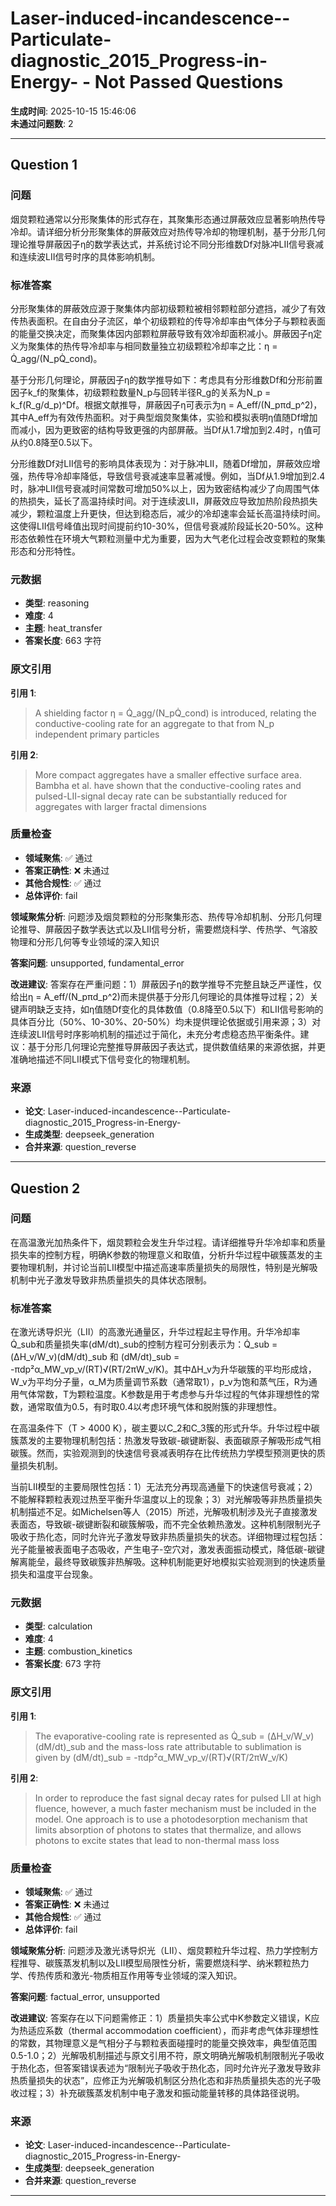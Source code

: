 # Laser-induced-incandescence--Particulate-diagnostic_2015_Progress-in-Energy- - Not Passed Questions

**生成时间**: 2025-10-15 15:46:06  
**未通过问题数**: 2

---

## Question 1

### 问题

烟炱颗粒通常以分形聚集体的形式存在，其聚集形态通过屏蔽效应显著影响热传导冷却。请详细分析分形聚集体的屏蔽效应对热传导冷却的物理机制，基于分形几何理论推导屏蔽因子η的数学表达式，并系统讨论不同分形维数Df对脉冲LII信号衰减和连续波LII信号时序的具体影响机制。

### 标准答案

分形聚集体的屏蔽效应源于聚集体内部初级颗粒被相邻颗粒部分遮挡，减少了有效传热表面积。在自由分子流区，单个初级颗粒的传导冷却率由气体分子与颗粒表面的能量交换决定，而聚集体因内部颗粒屏蔽导致有效冷却面积减小。屏蔽因子η定义为聚集体的热传导冷却率与相同数量独立初级颗粒冷却率之比：η = Q̇_agg/(N_pQ̇_cond)。

基于分形几何理论，屏蔽因子η的数学推导如下：考虑具有分形维数Df和分形前置因子k_f的聚集体，初级颗粒数量N_p与回转半径R_g的关系为N_p = k_f(R_g/d_p)^Df。根据文献推导，屏蔽因子η可表示为η = A_eff/(N_pπd_p^2)，其中A_eff为有效传热面积。对于典型烟炱聚集体，实验和模拟表明η值随Df增加而减小，因为更致密的结构导致更强的内部屏蔽。当Df从1.7增加到2.4时，η值可从约0.8降至0.5以下。

分形维数Df对LII信号的影响具体表现为：对于脉冲LII，随着Df增加，屏蔽效应增强，热传导冷却率降低，导致信号衰减速率显著减慢。例如，当Df从1.9增加到2.4时，脉冲LII信号衰减时间常数可增加50%以上，因为致密结构减少了向周围气体的热损失，延长了高温持续时间。对于连续波LII，屏蔽效应导致加热阶段热损失减少，颗粒温度上升更快，但达到稳态后，减少的冷却速率会延长高温持续时间。这使得LII信号峰值出现时间提前约10-30%，但信号衰减阶段延长20-50%。这种形态依赖性在环境大气颗粒测量中尤为重要，因为大气老化过程会改变颗粒的聚集形态和分形特性。

### 元数据

- **类型**: reasoning
- **难度**: 4
- **主题**: heat_transfer
- **答案长度**: 663 字符

### 原文引用

**引用 1**:
> A shielding factor η = Q̇_agg/(N_pQ̇_cond) is introduced, relating the conductive-cooling rate for an aggregate to that from N_p independent primary particles

**引用 2**:
> More compact aggregates have a smaller effective surface area. Bambha et al. have shown that the conductive-cooling rates and pulsed-LII-signal decay rate can be substantially reduced for aggregates with larger fractal dimensions

### 质量检查

- **领域聚焦**: ✅ 通过
- **答案正确性**: ❌ 未通过
- **其他合规性**: ✅ 通过
- **总体评价**: fail

**领域聚焦分析**: 问题涉及烟炱颗粒的分形聚集形态、热传导冷却机制、分形几何理论推导、屏蔽因子数学表达式以及LII信号分析，需要燃烧科学、传热学、气溶胶物理和分形几何等专业领域的深入知识

**答案问题**: unsupported, fundamental_error

**改进建议**: 答案存在严重问题：1）屏蔽因子η的数学推导不完整且缺乏严谨性，仅给出η = A_eff/(N_pπd_p^2)而未提供基于分形几何理论的具体推导过程；2）关键声明缺乏支持，如η值随Df变化的具体数值（0.8降至0.5以下）和LII信号影响的具体百分比（50%、10-30%、20-50%）均未提供理论依据或引用来源；3）对连续波LII信号时序影响机制的描述过于简化，未充分考虑稳态热平衡条件。建议：基于分形几何理论完整推导屏蔽因子表达式，提供数值结果的来源依据，并更准确地描述不同LII模式下信号变化的物理机制。

### 来源

- **论文**: Laser-induced-incandescence--Particulate-diagnostic_2015_Progress-in-Energy-
- **生成类型**: deepseek_generation
- **合并来源**: question_reverse

---

## Question 2

### 问题

在高温激光加热条件下，烟炱颗粒会发生升华过程。请详细推导升华冷却率和质量损失率的控制方程，明确K参数的物理意义和取值，分析升华过程中碳簇蒸发的主要物理机制，并讨论当前LII模型中描述高速率质量损失的局限性，特别是光解吸机制中光子激发导致非热质量损失的具体状态限制。

### 标准答案

在激光诱导炽光（LII）的高激光通量区，升华过程起主导作用。升华冷却率Q̇_sub和质量损失率(dM/dt)_sub的控制方程可分别表示为：Q̇_sub = (ΔH_v/W_v)(dM/dt)_sub 和 (dM/dt)_sub = -πdp²α_MW_vp_v/(RT)√(RT/2πW_v/K)。其中ΔH_v为升华碳簇的平均形成焓，W_v为平均分子量，α_M为质量调节系数（通常取1），p_v为饱和蒸气压，R为通用气体常数，T为颗粒温度。K参数是用于考虑参与升华过程的气体非理想性的常数，通常取值为0.5，有时取0.4以考虑环境气体和脱附簇的非理想性。

在高温条件下（T > 4000 K），碳主要以C_2和C_3簇的形式升华。升华过程中碳簇蒸发的主要物理机制包括：热激发导致碳-碳键断裂、表面碳原子解吸形成气相碳簇。然而，实验观测到的快速信号衰减表明存在比传统热力学模型预测更快的质量损失机制。

当前LII模型的主要局限性包括：1）无法充分再现高通量下的快速信号衰减；2）不能解释颗粒表观过热至平衡升华温度以上的现象；3）对光解吸等非热质量损失机制描述不足。如Michelsen等人（2015）所述，光解吸机制涉及光子直接激发表面态，导致碳-碳键断裂和碳簇解吸，而不完全依赖热激发。这种机制限制光子吸收于热化态，同时允许光子激发导致非热质量损失的状态。详细物理过程包括：光子能量被表面电子态吸收，产生电子-空穴对，激发表面振动模式，降低碳-碳键解离能垒，最终导致碳簇非热解吸。这种机制能更好地模拟实验观测到的快速质量损失和温度平台现象。

### 元数据

- **类型**: calculation
- **难度**: 4
- **主题**: combustion_kinetics
- **答案长度**: 673 字符

### 原文引用

**引用 1**:
> The evaporative-cooling rate is represented as Q̇_sub = (ΔH_v/W_v)(dM/dt)_sub and the mass-loss rate attributable to sublimation is given by (dM/dt)_sub = -πdp²α_MW_vp_v/(RT)√(RT/2πW_v/K)

**引用 2**:
> In order to reproduce the fast signal decay rates for pulsed LII at high fluence, however, a much faster mechanism must be included in the model. One approach is to use a photodesorption mechanism that limits absorption of photons to states that thermalize, and allows photons to excite states that lead to non-thermal mass loss

### 质量检查

- **领域聚焦**: ✅ 通过
- **答案正确性**: ❌ 未通过
- **其他合规性**: ✅ 通过
- **总体评价**: fail

**领域聚焦分析**: 问题涉及激光诱导炽光（LII）、烟炱颗粒升华过程、热力学控制方程推导、碳簇蒸发机制以及LII模型局限性分析，需要燃烧科学、纳米颗粒热力学、传热传质和激光-物质相互作用等专业领域的深入知识。

**答案问题**: factual_error, unsupported

**改进建议**: 答案存在以下问题需修正：1）质量损失率公式中K参数定义错误，K应为热适应系数（thermal accommodation coefficient），而非考虑气体非理想性的常数，其物理意义是气相分子与颗粒表面碰撞时的能量交换效率，典型值范围0.5-1.0；2）光解吸机制描述与原文引用不符，原文明确光解吸机制限制光子吸收于热化态，但答案错误表述为“限制光子吸收于热化态，同时允许光子激发导致非热质量损失的状态”，应修正为光解吸机制区分热化态和非热质量损失态的光子吸收过程；3）补充碳簇蒸发机制中电子激发和振动能量转移的具体路径说明。

### 来源

- **论文**: Laser-induced-incandescence--Particulate-diagnostic_2015_Progress-in-Energy-
- **生成类型**: deepseek_generation
- **合并来源**: question_reverse

---

